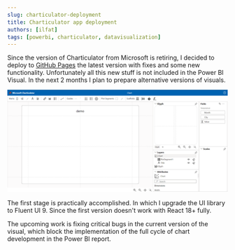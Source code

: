 ```yaml
---
slug: charticulator-deployment
title: Charticulator app deployment 
authors: [ilfat]
tags: [powerbi, charticulator, datavisualization]
---
```


Since the version of Charticulator from Microsoft is retiring, I decided to deploy to [GitHub Pages](https://zbritva.github.io/charticulator/) the latest version with fixes and some new functionality. Unfortunately all this new stuff is not included in the Power BI Visual. In the next 2 months I plan to prepare alternative versions of visuals.

![Charticulator app](./charticulator-app.png)

The first stage is practically accomplished. In which I upgrade the UI library to Fluent UI 9. Since the first version doesn't work with React 18+ fully.

The upcoming work is fixing critical bugs in the current version of the visual, which block the implementation of the full cycle of chart development in the Power BI report.